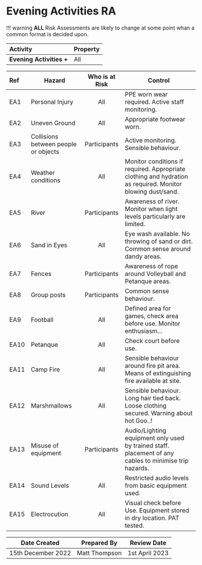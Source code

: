 # Evening Activities RA

!!! warning
    **ALL** Risk Assessments are likely to change at some point whan a common format is decided upon.

| **Activity**             | **Property** |
|:------------------------ |:------------ |
| **Evening Activities +** | All          | 

| **Ref** | **Hazard**                           | **Who is at Risk** | **Control**                                                                                                |
|:------- | ------------------------------------ |:------------------:| ---------------------------------------------------------------------------------------------------------- |
| EA1     | Personal Injury                      |        All         | PPE worn wear required. Active staff monitoring.                                                           |
| EA2     | Uneven Ground                        |        All         | Appropriate footwear worn.                                                                                 |
| EA3     | Collisions between people or objects |    Participants    | Active monitoring. Sensible behaviour.                                                                     |
| EA4     | Weather conditions                   |        All         | Monitor conditions if required. Appropriate clothing and hydration as required. Monitor blowing dust/sand. |
| EA5     | River                                |    Participants    | Awareness of river. Monitor when light levels particularly are limited.                                    |
| EA6     | Sand in Eyes                         |        All         | Eye wash available. No throwing of sand or dirt. Common sense around dandy areas.                          |
| EA7     | Fences                               |    Participants    | Awareness of rope around Volleyball and Petanque areas.                                                    |
| EA8     | Group posts                          |    Participants    | Common sense behaviour.                                                                                    |
| EA9     | Football                             |        All         | Defined area for games, check area before use. Monitor enthusiasm...                                       |
| EA10    | Petanque                             |        All         | Check court before use.                                                                                    |
| EA11    | Camp Fire                            |        All         | Sensible behaviour around fire pit area. Means of extinguishing fire available at site.                    | 
| EA12    | Marshmallows                         |        All         | Sensible behaviour. Long hair tied back. Loose clothing secured. Warning about hot Goo..!                  |
| EA13    | Misuse of equipment                  |    Participants    | Audio/Lighting equipment only used by trained staff. placement of any cables to minimise trip hazards.     |
| EA14    | Sound Levels                         |        All         | Restricted audio levels from basic equipment used.                                                         |
| EA15    | Electrocution                        |        All         | Visual check before Use. Equipment stored in dry location. PAT tested.                                     |

| **Date Created**   | **Prepared By** | **Review Date** |
| ------------------ | --------------- | --------------- |
| 15th December 2022 | Matt Thompson   | 1st April 2023  | 